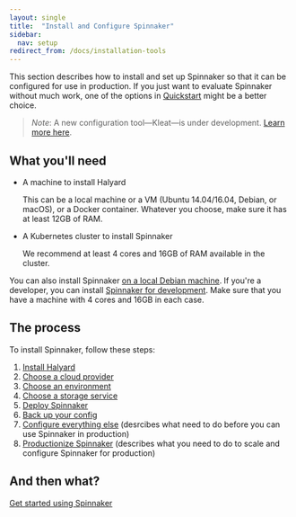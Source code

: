 ```yaml
---
layout: single
title:  "Install and Configure Spinnaker"
sidebar:
  nav: setup
redirect_from: /docs/installation-tools
---
```


This section describes how to install and set up Spinnaker so that it can be configured for
use in production. If you just want to evaluate Spinnaker without much work, one of the options
in [Quickstart](/setup/quickstart/) might be a better choice.

> *Note*: A new configuration tool—Kleat—is under development. [Learn more here](https://github.com/spinnaker/kleat).

## What you'll need

* A machine to install Halyard

  This can be a local machine or a VM (Ubuntu 14.04/16.04, Debian, or macOS), or a Docker container. Whatever you choose, make sure it has at least 12GB of RAM.

* A Kubernetes cluster to install Spinnaker

  We recommend at least 4 cores and 16GB of RAM available in the cluster. 

You can also install Spinnaker [on a local Debian machine](https://www.spinnaker.io/setup/install/environment/#local-debian). If you're a developer, you can install [Spinnaker for development](https://www.spinnaker.io/setup/install/environment/#local-git). Make sure that you have a machine with 4 cores and 16GB in each case. 

## The process

To install Spinnaker, follow these steps:
1. [Install Halyard](/setup/install/halyard/)
1. [Choose a cloud provider](/setup/install/providers/)
1. [Choose an environment](/setup/install/environment/)
1. [Choose a storage service](/setup/install/storage/)
1. [Deploy Spinnaker](/setup/install/deploy/)
1. [Back up your config](/setup/install/backups/)
1. [Configure everything else](/setup/other_config/) (desrcibes what need to do before you can use Spinnaker in production)
1. [Productionize Spinnaker](/setup/productionize/) (describes what you need to do to scale and configure Spinnaker for production)

## And then what?

[Get started using Spinnaker](/guides/user/get-started)
